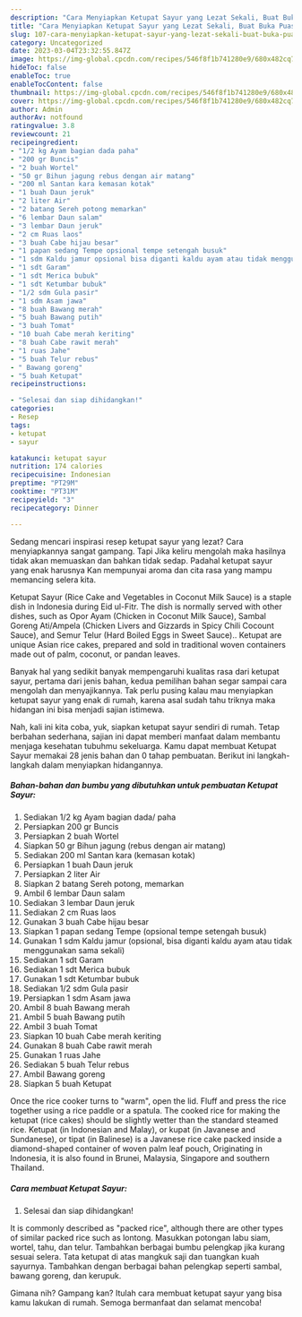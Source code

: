 ```yaml
---
description: "Cara Menyiapkan Ketupat Sayur yang Lezat Sekali, Buat Buka Puasa}"
title: "Cara Menyiapkan Ketupat Sayur yang Lezat Sekali, Buat Buka Puasa}"
slug: 107-cara-menyiapkan-ketupat-sayur-yang-lezat-sekali-buat-buka-puasa
category: Uncategorized
date: 2023-03-04T23:32:55.847Z
image: https://img-global.cpcdn.com/recipes/546f8f1b741280e9/680x482cq70/ketupat-sayur-foto-resep-utama.jpg
hideToc: false
enableToc: true
enableTocContent: false
thumbnail: https://img-global.cpcdn.com/recipes/546f8f1b741280e9/680x482cq70/ketupat-sayur-foto-resep-utama.jpg
cover: https://img-global.cpcdn.com/recipes/546f8f1b741280e9/680x482cq70/ketupat-sayur-foto-resep-utama.jpg
author: Admin
authorAv: notfound
ratingvalue: 3.8
reviewcount: 21
recipeingredient:
- "1/2 kg Ayam bagian dada paha"
- "200 gr Buncis"
- "2 buah Wortel"
- "50 gr Bihun jagung rebus dengan air matang"
- "200 ml Santan kara kemasan kotak"
- "1 buah Daun jeruk"
- "2 liter Air"
- "2 batang Sereh potong memarkan"
- "6 lembar Daun salam"
- "3 lembar Daun jeruk"
- "2 cm Ruas laos"
- "3 buah Cabe hijau besar"
- "1 papan sedang Tempe opsional tempe setengah busuk"
- "1 sdm Kaldu jamur opsional bisa diganti kaldu ayam atau tidak menggunakan sama sekali"
- "1 sdt Garam"
- "1 sdt Merica bubuk"
- "1 sdt Ketumbar bubuk"
- "1/2 sdm Gula pasir"
- "1 sdm Asam jawa"
- "8 buah Bawang merah"
- "5 buah Bawang putih"
- "3 buah Tomat"
- "10 buah Cabe merah keriting"
- "8 buah Cabe rawit merah"
- "1 ruas Jahe"
- "5 buah Telur rebus"
- " Bawang goreng"
- "5 buah Ketupat"
recipeinstructions:

- "Selesai dan siap dihidangkan!"
categories:
- Resep
tags:
- ketupat
- sayur

katakunci: ketupat sayur 
nutrition: 174 calories
recipecuisine: Indonesian
preptime: "PT29M"
cooktime: "PT31M"
recipeyield: "3"
recipecategory: Dinner

---
```



Sedang mencari inspirasi resep ketupat sayur yang lezat? Cara menyiapkannya sangat gampang. Tapi Jika keliru mengolah maka hasilnya tidak akan memuaskan dan bahkan tidak sedap. Padahal ketupat sayur yang enak harusnya Kan mempunyai aroma dan cita rasa yang mampu memancing selera kita.


Ketupat Sayur (Rice Cake and Vegetables in Coconut Milk Sauce) is a staple dish in Indonesia during Eid ul-Fitr. The dish is normally served with other dishes, such as Opor Ayam (Chicken in Coconut Milk Sauce), Sambal Goreng Ati/Ampela (Chicken Livers and Gizzards in Spicy Chili Cocount Sauce), and Semur Telur (Hard Boiled Eggs in Sweet Sauce).. Ketupat are unique Asian rice cakes, prepared and sold in traditional woven containers made out of palm, coconut, or pandan leaves.

Banyak hal yang sedikit banyak mempengaruhi kualitas rasa dari ketupat sayur, pertama dari jenis bahan, kedua pemilihan bahan segar sampai cara mengolah dan menyajikannya. Tak perlu pusing kalau mau menyiapkan ketupat sayur yang enak di rumah, karena asal sudah tahu triknya maka hidangan ini bisa menjadi sajian istimewa.


Nah, kali ini kita coba, yuk, siapkan ketupat sayur sendiri di rumah. Tetap berbahan sederhana, sajian ini dapat memberi manfaat dalam membantu menjaga kesehatan tubuhmu sekeluarga. Kamu dapat membuat Ketupat Sayur memakai 28 jenis bahan dan 0 tahap pembuatan. Berikut ini langkah-langkah dalam menyiapkan hidangannya.

<!--inarticleads1-->

##### Bahan-bahan dan bumbu yang dibutuhkan untuk pembuatan Ketupat Sayur:

1. Sediakan 1/2 kg Ayam bagian dada/ paha
1. Persiapkan 200 gr Buncis
1. Persiapkan 2 buah Wortel
1. Siapkan 50 gr Bihun jagung (rebus dengan air matang)
1. Sediakan 200 ml Santan kara (kemasan kotak)
1. Persiapkan 1 buah Daun jeruk
1. Persiapkan 2 liter Air
1. Siapkan 2 batang Sereh potong, memarkan
1. Ambil 6 lembar Daun salam
1. Sediakan 3 lembar Daun jeruk
1. Sediakan 2 cm Ruas laos
1. Gunakan 3 buah Cabe hijau besar
1. Siapkan 1 papan sedang Tempe (opsional tempe setengah busuk)
1. Gunakan 1 sdm Kaldu jamur (opsional, bisa diganti kaldu ayam atau tidak menggunakan sama sekali)
1. Sediakan 1 sdt Garam
1. Sediakan 1 sdt Merica bubuk
1. Gunakan 1 sdt Ketumbar bubuk
1. Sediakan 1/2 sdm Gula pasir
1. Persiapkan 1 sdm Asam jawa
1. Ambil 8 buah Bawang merah
1. Ambil 5 buah Bawang putih
1. Ambil 3 buah Tomat
1. Siapkan 10 buah Cabe merah keriting
1. Gunakan 8 buah Cabe rawit merah
1. Gunakan 1 ruas Jahe
1. Sediakan 5 buah Telur rebus
1. Ambil  Bawang goreng
1. Siapkan 5 buah Ketupat


Once the rice cooker turns to &#34;warm&#34;, open the lid. Fluff and press the rice together using a rice paddle or a spatula. The cooked rice for making the ketupat (rice cakes) should be slightly wetter than the standard steamed rice. Ketupat (in Indonesian and Malay), or kupat (in Javanese and Sundanese), or tipat (in Balinese) is a Javanese rice cake packed inside a diamond-shaped container of woven palm leaf pouch, Originating in Indonesia, it is also found in Brunei, Malaysia, Singapore and southern Thailand. 

<!--inarticleads2-->

##### Cara membuat Ketupat Sayur:


1. Selesai dan siap dihidangkan!

It is commonly described as &#34;packed rice&#34;, although there are other types of similar packed rice such as lontong. Masukkan potongan labu siam, wortel, tahu, dan telur. Tambahkan berbagai bumbu pelengkap jika kurang sesuai selera. Tata ketupat di atas mangkuk saji dan tuangkan kuah sayurnya. Tambahkan dengan berbagai bahan pelengkap seperti sambal, bawang goreng, dan kerupuk. 

Gimana nih? Gampang kan? Itulah cara membuat ketupat sayur yang bisa kamu lakukan di rumah. Semoga bermanfaat dan selamat mencoba!
